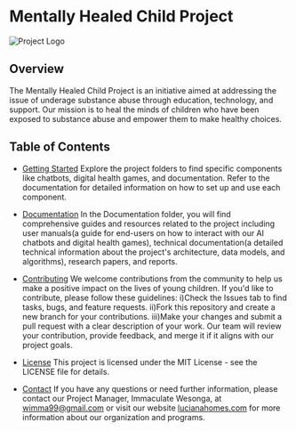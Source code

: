 # Mentally Healed Child Project
![Project Logo](https://lucianahomes.com/)

## Overview
The Mentally Healed Child Project is an initiative aimed at addressing the issue of underage substance abuse through education, technology, and support. Our mission is to heal the minds of children who have been exposed to substance abuse and empower them to make healthy choices.

## Table of Contents
- [Getting Started](#getting-started)
  Explore the project folders to find specific components like chatbots, digital health games, and documentation. Refer to the documentation for detailed information on how to set up and 
  use each component.
  
- [Documentation](#documentation)
  In the Documentation folder, you will find comprehensive guides and resources related to the project including user manuals(a guide for end-users on how to interact with our AI chatbots and digital health games), technical documentation(a detailed technical information about the project's architecture, data models, and algorithms), research papers, and reports.
  
- [Contributing](#contributing)
  We welcome contributions from the community to help us make a positive impact on the lives of young children. If you'd like to contribute, please follow these guidelines:
  i)Check the Issues tab to find tasks, bugs, and feature requests.
  ii)Fork this repository and create a new branch for your contributions.
  iii)Make your changes and submit a pull request with a clear description of your work.
Our team will review your contribution, provide feedback, and merge it if it aligns with our project goals.

- [License](#license)
  This project is licensed under the MIT License - see the LICENSE file for details.

- [Contact](#contact)
  If you have any questions or need further information, please contact our Project Manager, Immaculate Wesonga, at wimma99@gmail.com or visit our website [lucianahomes.com](https://lucianahomes.com/about) for more information about our organization and programs.


  
